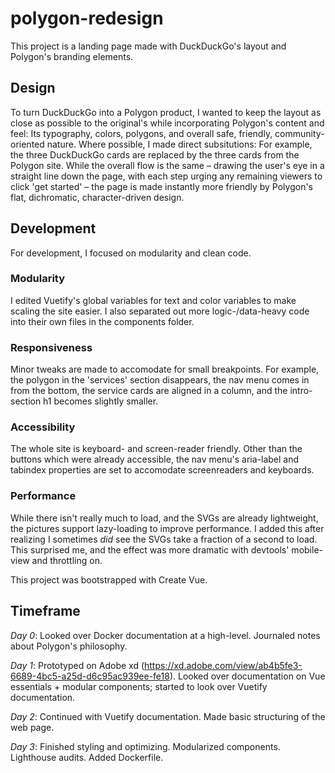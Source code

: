 # polygon-redesign
This project is a landing page made with DuckDuckGo's layout and Polygon's branding elements.

## Design
To turn DuckDuckGo into a Polygon product, I wanted to keep the layout as close as possible to the original's while incorporating Polygon's content and feel: Its typography, colors, polygons, and overall safe, friendly, community-oriented nature. Where possible, I made direct subsitutions: For example, the three DuckDuckGo cards are replaced by the three cards from the Polygon site. While the overall flow is the same – drawing the user's eye in a straight line down the page, with each step urging any remaining viewers to click 'get started' – the page is made instantly more friendly by Polygon's flat, dichromatic, character-driven design.

## Development
For development, I focused on modularity and clean code. 

### Modularity
I edited Vuetify's global variables for text and color variables to make scaling the site easier. I also separated out more logic-/data-heavy code into their own files in the components folder.

### Responsiveness
Minor tweaks are made to accomodate for small breakpoints. For example, the polygon in the 'services' section disappears, the nav menu comes in from the bottom, the service cards are aligned in a column, and the intro-section h1 becomes slightly smaller.

### Accessibility
The whole site is keyboard- and screen-reader friendly. Other than the buttons which were already accessible, the nav menu's aria-label and tabindex properties are set to accomodate screenreaders and keyboards.

### Performance
While there isn't really much to load, and the SVGs are already lightweight, the pictures support lazy-loading to improve performance. I added this after realizing I sometimes *did* see the SVGs take a fraction of a second to load. This surprised me, and the effect was more dramatic with devtools' mobile-view and throttling on.

This project was bootstrapped with Create Vue.


## Timeframe
*Day 0*: Looked over Docker documentation at a high-level. Journaled notes about Polygon's philosophy.  

*Day 1*: Prototyped on Adobe xd (https://xd.adobe.com/view/ab4b5fe3-6689-4bc5-a25d-d6c95ac939ee-fe18). Looked over documentation on Vue essentials + modular components; started to look over Vuetify documentation.

*Day 2*: Continued with Vuetify documentation. Made basic structuring of the web page.


*Day 3*: Finished styling and optimizing. Modularized components. Lighthouse audits. Added Dockerfile.
